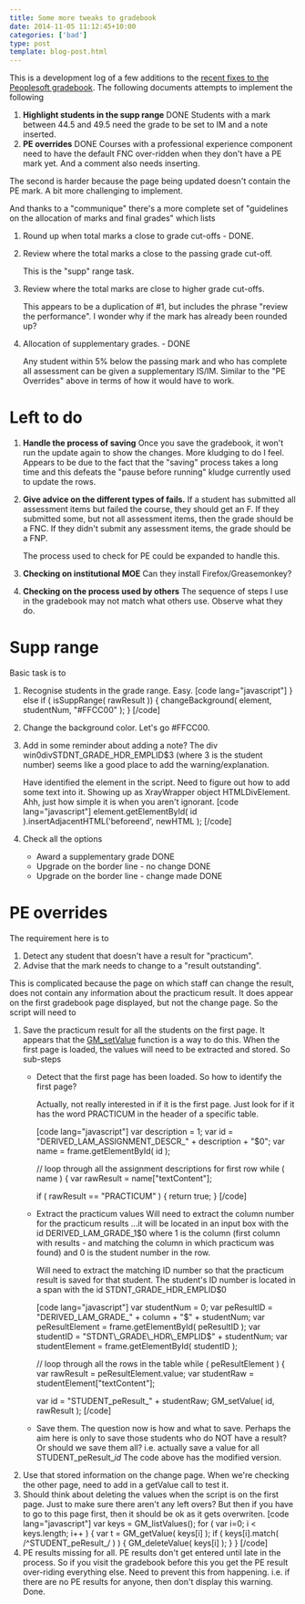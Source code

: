 ```yaml
---
title: Some more tweaks to gradebook
date: 2014-11-05 11:12:45+10:00
categories: ['bad']
type: post
template: blog-post.html
---
```

This is a development log of a few additions to the [recent fixes to the Peoplesoft gradebook](/blog2/2014/10/14/fixing-one-part-of-the-peoplesoft-gradebook/). The following documents attempts to implement the following

1. **Highlight students in the supp range** DONE Students with a mark between 44.5 and 49.5 need the grade to be set to IM and a note inserted.
2. **PE overrides** DONE Courses with a professional experience component need to have the default FNC over-ridden when they don't have a PE mark yet. And a comment also needs inserting.

The second is harder because the page being updated doesn't contain the PE mark. A bit more challenging to implement.

And thanks to a "communique" there's a more complete set of "guidelines on the allocation of marks and final grades" which lists

1. Round up when total marks a close to grade cut-offs - DONE.
2. Review where the total marks a close to the passing grade cut-off.
    
    This is the "supp" range task.
    
3. Review where the total marks are close to higher grade cut-offs.
    
    This appears to be a duplication of #1, but includes the phrase "review the performance". I wonder why if the mark has already been rounded up?
    
4. Allocation of supplementary grades. - DONE
    
    Any student within 5% below the passing mark and who has complete all assessment can be given a supplementary IS/IM. Similar to the "PE Overrides" above in terms of how it would have to work.
    

# Left to do

1. **Handle the process of saving** Once you save the gradebook, it won't run the update again to show the changes. More kludging to do I feel. Appears to be due to the fact that the "saving" process takes a long time and this defeats the "pause before running" kludge currently used to update the rows.
2. **Give advice on the different types of fails.** If a student has submitted all assessment items but failed the course, they should get an F. If they submitted some, but not all assessment items, then the grade should be a FNC. If they didn't submit any assessment items, the grade should be a FNP.
    
    The process used to check for PE could be expanded to handle this.
3. **Checking on institutional MOE** Can they install Firefox/Greasemonkey?
4. **Checking on the process used by others** The sequence of steps I use in the gradebook may not match what others use. Observe what they do.

# Supp range

Basic task is to

1. Recognise students in the grade range. Easy. \[code lang="javascript"\] } else if ( isSuppRange( rawResult )) { changeBackground( element, studentNum, "#FFCC00" ); } \[/code\]
    
2. Change the background color. Let's go #FFCC00.
3. Add in some reminder about adding a note? The div win0divSTDNT\_GRADE\_HDR\_EMPLID$3 (where 3 is the student number) seems like a good place to add the warning/explanation.
    
    Have identified the element in the script. Need to figure out how to add some text into it. Showing up as XrayWrapper object HTMLDivElement. Ahh, just how simple it is when you aren't ignorant. \[code lang="javascript"\] element.getElementById( id ).insertAdjacentHTML('beforeend', newHTML ); \[/code\]
4. Check all the options
    - Award a supplementary grade DONE
    - Upgrade on the border line - no change DONE
    - Upgrade on the border line - change made DONE

# PE overrides

The requirement here is to

1. Detect any student that doesn't have a result for "practicum".
2. Advise that the mark needs to change to a "result outstanding".

This is complicated because the page on which staff can change the result, does not contain any information about the practicum result. It does appear on the first gradebook page displayed, but not the change page. So the script will need to

1. Save the practicum result for all the students on the first page. It appears that the [GM\_setValue](http://wiki.greasespot.net/GM_setValue) function is a way to do this. When the first page is loaded, the values will need to be extracted and stored. So sub-steps
    - Detect that the first page has been loaded. So how to identify the first page?
        
        Actually, not really interested in if it is the first page. Just look for if it has the word PRACTICUM in the header of a specific table.
        
        \[code lang="javascript"\] var description = 1; var id = "DERIVED\_LAM\_ASSIGNMENT\_DESCR\_" + description + "$0"; var name = frame.getElementById( id );
        
        // loop through all the assignment descriptions for first row while ( name ) { var rawResult = name\["textContent"\];
        
        if ( rawResult == "PRACTICUM" ) { return true; } \[/code\]
        
    - Extract the practicum values Will need to extract the column number for the practicum results ...it will be located in an input box with the id DERIVED\_LAM\_GRADE\_1$0 where 1 is the column (first column with results - and matching the column in which practicum was found) and 0 is the student number in the row.
        
        Will need to extract the matching ID number so that the practicum result is saved for that student. The student's ID number is located in a span with the id STDNT\_GRADE\_HDR\_EMPLID$0
        
        \[code lang="javascript"\] var studentNum = 0; var peResultID = "DERIVED\_LAM\_GRADE\_" + column + "$" + studentNum; var peResultElement = frame.getElementById( peResultID ); var studentID = "STDNT\_GRADE\_HDR\_EMPLID$" + studentNum; var studentElement = frame.getElementById( studentID );
        
        // loop through all the rows in the table while ( peResultElement ) { var rawResult = peResultElement.value; var studentRaw = studentElement\["textContent"\];
        
        var id = "STUDENT\_peResult\_" + studentRaw; GM\_setValue( id, rawResult ); \[/code\]
        
    - Save them. The question now is how and what to save. Perhaps the aim here is only to save those students who do NOT have a result? Or should we save them all? i.e. actually save a value for all STUDENT\_peResult\__id_ The code above has the modified version.
2. Use that stored information on the change page. When we're checking the other page, need to add in a getValue call to test it.
3. Should think about deleting the values when the script is on the first page. Just to make sure there aren't any left overs? But then if you have to go to this page first, then it should be ok as it gets overwriten. \[code lang="javascript"\] var keys = GM\_listValues(); for ( var i=0; i < keys.length; i++ ) { var t = GM\_getValue( keys\[i\] ); if ( keys\[i\].match( /^STUDENT\_peResult\_/ ) ) { GM\_deleteValue( keys\[i\] ); } } \[/code\]
4. PE results missing for all. PE results don't get entered until late in the process. So if you visit the gradebook before this you get the PE result over-riding everything else. Need to prevent this from happening. i.e. if there are no PE results for anyone, then don't display this warning. Done.